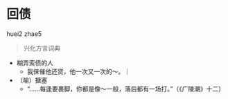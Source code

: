 # 回债
huei2 zhae5
> 兴化方言词典
- 糊弄索债的人
  - 我俫催他还贷，他一次又一次的～。｜
- （喻）搪塞
  - “……每逢要裹脚，你都是像～一般，落后都有一场打。”（《广陵潮》十二）
